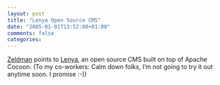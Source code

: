 ```yaml
---
layout: post
title: "Lenya Open Source CMS"
date: "2005-01-01T13:52:00+01:00"
comments: false
categories: 
---
```


<p><a href="http://www.zeldman.com/daily/1204f.shtml#lenya">Zeldman</a> points to <a href="http://lenya.apache.org/">Lenya</a>, an open source CMS built on top of Apache Cocoon. (To my co-workers: Calm down folks, I&#8217;m not going to try it out anytime soon. I promise :-))</p>


